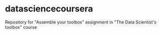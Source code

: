 # datasciencecoursera
Repository for "Assemble your toolbox" assignment in "The Data Scientist's toolbox" course

